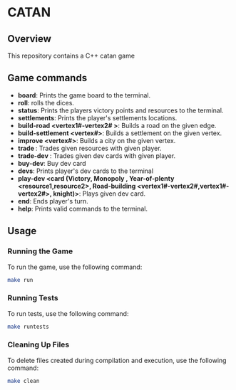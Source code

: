 
# CATAN

## Overview

This repository contains a C++ catan game

 ## Game commands

  * **board**: Prints the game board to the terminal.
  * **roll**: rolls the dices.
  * **status**: Prints the players victory points and resources to the terminal.
  * **settlements**: Prints the player's settlements locations.
  * **build-road <vertex1#-vertex2# >**: Builds a road on the given edge.
  * **build-settlement <vertex#>**: Builds a settlement on the given vertex.
  * **improve <vertex#>**: Builds a city on the given vertex.
  * **trade <id> <give> <take>**: Trades given resources with given player.
  * **trade-dev <id> <give> <take>**: Trades given dev cards with given player.
  * **buy-dev**: Buy dev card
  * **devs**: Prints player's dev cards to the terminal
  * **play-dev <card (Victory, Monopoly <resource>, Year-of-plenty <resource1,resource2>,
            Road-building <vertex1#-vertex2#,vertex1#-vertex2#>, knight)>**: Plays given dev card.
  * **end**: Ends player's turn.
  * **help**: Prints valid commands to the terminal.

## Usage

### Running the Game

To run the game, use the following command:

```bash
make run
```

### Running Tests

To run tests, use the following command:

```bash
make runtests
```
### Cleaning Up Files

To delete files created during compilation and execution, use the following command:

```bash
make clean
```
